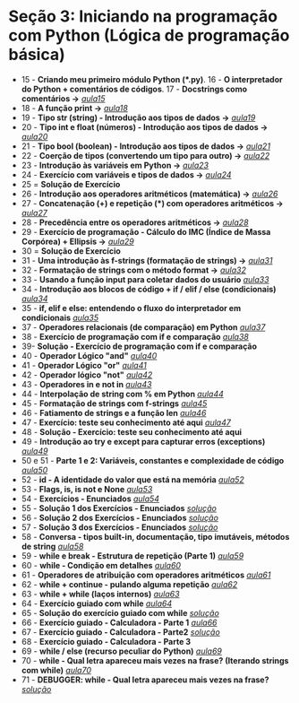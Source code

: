 # Seção 3: Iniciando na programação com Python (Lógica de programação básica)

- 15 - **Criando meu primeiro módulo Python (*.py)**. 16 - **O interpretador do Python + comentários de códigos**. 17 - **Docstrings como comentários ->**  *[aula15](aula15.py)*
- 18 - **A função print ->** *[aula18](aula18.py)*
- 19 - **Tipo str (string) - Introdução aos tipos de dados ->** *[aula19](aula19.py)*
- 20 - **Tipo int e float (números) - Introdução aos tipos de dados ->** *[aula20](aula20.py)*
- 21 - **Tipo bool (boolean) - Introdução aos tipos de dados ->** *[aula21](aula20.py)*
- 22 - **Coerção de tipos (convertendo um tipo para outro) ->**  *[aula22](aula22.py)*
- 23 - **Introdução às variáveis em Python ->** *[aula23](aula23.py)*
- 24 - **Exercício com variáveis e tipos de dados ->** *[aula24](aula24.py)*
- 25 = **Solução de Exercício**
- 26 - **Introdução aos operadores aritméticos (matemática) ->** *[aula26](aula26.py)*
- 27 - **Concatenação (+) e repetição (\*) com operadores aritméticos ->** *[aula27](aula27.py)*
- 28 - **Precedência entre os operadores aritméticos ->** *[aula28](aula28.py)*
- 29 - **Exercício de programação - Cálculo do IMC (Índice de Massa Corpórea) + Ellipsis ->** *[aula29](aula29.py)*
- 30 = **Solução de Exercício**
- 31 - **Uma introdução às f-strings (formatação de strings) ->** *[aula31](aula31.py)*
- 32 - **Formatação de strings com o método format ->** *[aula32](aula32.py)*
- 33 -  **Usando a função input para coletar dados do usuário** *[aula33](aula33.py)*
- 34 - **Introdução aos blocos de código + if / elif / else (condicionais)** *[aula34](aula34.py)*
- 35 - **if, elif e else: entendendo o fluxo do interpretador em condicionais** *[aula35](aula35.py)*
- 37 - **Operadores relacionais (de comparação) em Python** *[aula37](aula37.py)*
- 38 - **Exercício de programação com if e comparação** *[aula38](aula38.py)*
- 39-  **Solução - Exercício de programação com if e comparação**
- 40 - **Operador Lógico "and"** *[aula40](aula40.py)*
- 41 - **Operador Lógico "or"** *[aula41](aula41.py)*
- 42 - **Operador lógico "not"** *[aula42](aula42.py)*
- 43 - **Operadores in e not in** *[aula43](aula43.py)*
- 44 - **Interpolação de string com % em Python** *[aula44](aula44.py)*
- 45 - **Formatação de strings com f-strings** *[aula45](aula45.py)*
- 46 - **Fatiamento de strings e a função len** *[aula46](aula46.py)*
- 47 - **Exercício: teste seu conhecimento até aqui** *[aula47](aula47.py)*
- 48 - **Solução - Exercício: teste seu conhecimento até aqui**
- 49 - **Introdução ao try e except para capturar erros (exceptions)** *[aula49](aula49.py)*
- 50 e 51 - **Parte 1 e 2: Variáveis, constantes e complexidade de código** *[aula50](aula50.py)*
- 52 - **id - A identidade do valor que está na memória** *[aula52](aula52.py)*
- 53 - **Flags, is, is not e None** *[aula53](aula53.py)*
- 54 - **Exercícios - Enunciados** *[aula54](aula54.py)*
- 55 - **Solução 1 dos Exercícios - Enunciados** *[solução](https://github.com/luizomf/cursopython2023/commit/52994846438aaad92d40788260fb12522aa3082a#diff-f0d7b69208694cb2f748d0f32c56dc9fa1cd49ecfccaf6b26353026a3e7e6bbe)*
- 56 - **Solução 2 dos Exercícios - Enunciados** *[solução](https://github.com/luizomf/cursopython2023/blob/33faded61e80444b18a8210d9403d40592bd9bc3/aula32.py)*
- 57 - **Solução 3 dos Exercícios - Enunciados** *[solução](https://github.com/luizomf/cursopython2023/blob/33faded61e80444b18a8210d9403d40592bd9bc3/aula32.py)*
- 58 - **Conversa - tipos built-in, documentação, tipo imutáveis, métodos de string** *[aula58](aula58.py)*
- 59 - **while e break - Estrutura de repetição (Parte 1)** *[aula59](aula59.py)*
- 60 - **while - Condição em detalhes** *[aula60](aula60.py)*
- 61 - **Operadores de atribuição com operadores aritméticos** *[aula61](aula61.py)*
- 62 - **while + continue - pulando alguma repetição** *[aula62](aula62.py)*
- 63 - **while + while (laços internos)** *[aula63](aula63.py)*
- 64 - **Exercício guiado com while** *[aula64](aula64.py)*
- 65 - **Solução do exercício guiado com while** *[solução](https://github.com/luizomf/cursopython2023/blob/7b48465a80068aaab91073c3b7f4f9a77dff50fc/aula39.py)*
- 66 - **Exercício guiado - Calculadora - Parte 1** *[aula66](aula66.py)*
- 67 - **Exercício guiado - Calculadora - Parte2**  *[solução](https://github.com/luizomf/cursopython2023/blob/9fbb8ff8837c12618365ad7b3ac4728e1f1c3b38/aula40.py)*
- 68 - **Exercício guiado - Calculadora - Parte 3**
- 69 - **while / else (recurso peculiar do Python)** *[aula69](https://github.com/luizomf/cursopython2023/blob/69b7c76071902625f03beaffc10ba3b514b382c6/aula41.py)*
- 70 - **while - Qual letra apareceu mais vezes na frase? (Iterando strings com while)** *[aula70](aula70.py)*
- 71 - **DEBUGGER: while - Qual letra apareceu mais vezes na frase?** *[solução](https://github.com/luizomf/cursopython2023/blob/054eb06240cf90f5b8a13471d602ce384b513b0c/aula42.py)*